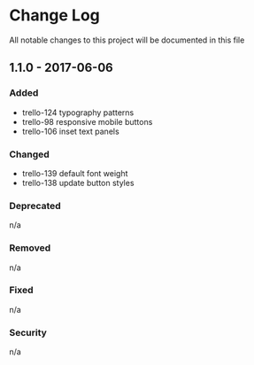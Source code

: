 # Change Log
<!-- http://keepachangelog.com/en/0.3.0/ -->
All notable changes to this project will be documented in this file

<!-- ## [Unreleased]
### Added
n/a

### Changed
n/a

### Deprecated
n/a

### Removed
n/a

### Fixed
n/a

### Security
n/a -->
## 1.1.0 - 2017-06-06
### Added
* trello-124 typography patterns
* trello-98 responsive mobile buttons
* trello-106 inset text panels
### Changed
* trello-139 default font weight
* trello-138 update button styles
### Deprecated
n/a

### Removed
n/a

### Fixed
n/a

### Security
n/a
